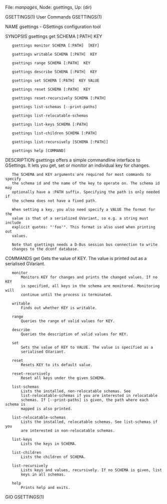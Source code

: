 File: *manpages*,  Node: gsettings,  Up: (dir)

GSETTINGS(1)                     User Commands                    GSETTINGS(1)



NAME
       gsettings - GSettings configuration tool

SYNOPSIS
       gsettings get SCHEMA [:PATH]  KEY

       gsettings monitor SCHEMA [:PATH]  [KEY]

       gsettings writable SCHEMA [:PATH]  KEY

       gsettings range SCHEMA [:PATH]  KEY

       gsettings describe SCHEMA [:PATH]  KEY

       gsettings set SCHEMA [:PATH]  KEY VALUE

       gsettings reset SCHEMA [:PATH]  KEY

       gsettings reset-recursively SCHEMA [:PATH]

       gsettings list-schemas [--print-paths]

       gsettings list-relocatable-schemas

       gsettings list-keys SCHEMA [:PATH]

       gsettings list-children SCHEMA [:PATH]

       gsettings list-recursively [SCHEMA [:PATH]]

       gsettings help [COMMAND]

DESCRIPTION
       gsettings offers a simple commandline interface to GSettings. It lets
       you get, set or monitor an individual key for changes.

       The SCHEMA and KEY arguments are required for most commands to specify
       the schema id and the name of the key to operate on. The schema id may
       optionally have a :PATH suffix. Specifying the path is only needed if
       the schema does not have a fixed path.

       When setting a key, you also need specify a VALUE The format for the
       value is that of a serialized GVariant, so e.g. a string must include
       explicit quotes: "'foo'". This format is also used when printing out
       values.

       Note that gsettings needs a D-Bus session bus connection to write
       changes to the dconf database.

COMMANDS
       get
           Gets the value of KEY. The value is printed out as a serialised
           GVariant.

       monitor
           Monitors KEY for changes and prints the changed values. If no KEY
           is specified, all keys in the schema are monitored. Monitoring will
           continue until the process is terminated.

       writable
           Finds out whether KEY is writable.

       range
           Queries the range of valid values for KEY.

       describe
           Queries the description of valid values for KEY.

       set
           Sets the value of KEY to VALUE. The value is specified as a
           serialised GVariant.

       reset
           Resets KEY to its default value.

       reset-recursively
           Reset all keys under the given SCHEMA.

       list-schemas
           Lists the installed, non-relocatable schemas. See
           list-relocatable-schemas if you are interested in relocatable
           schemas. If [--print-paths] is given, the path where each schema is
           mapped is also printed.

       list-relocatable-schemas
           Lists the installed, relocatable schemas. See list-schemas if you
           are interested in non-relocatable schemas.

       list-keys
           Lists the keys in SCHEMA.

       list-children
           Lists the children of SCHEMA.

       list-recursively
           Lists keys and values, recursively. If no SCHEMA is given, list
           keys in all schemas.

       help
           Prints help and exits.



GIO                                                               GSETTINGS(1)
